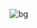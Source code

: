 ![bg](https://user-images.githubusercontent.com/82920449/122908017-4eb23880-d371-11eb-95c6-37ce6822a19c.jpg)
